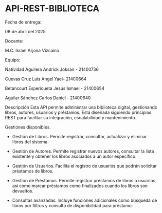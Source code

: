 # API-REST-BIBLIOTECA
Fecha de entrega:

08 de abril del 2025

Docente:

M.C. Israel Arjona Vizcaíno

Equipo:

Natividad Aguilera Andrick Joksan - 21400736

Cuevas Cruz Luis Angel Yael- 21400664

Betancourt Espericueta Jesús Ismael - 21400654

Aguilar Sánchez Carlos Daniel - 21400640

Descripción
Esta API permite administrar una biblioteca digital, gestionando libros, autores, usuarios y préstamos. Está diseñada siguiendo principios REST para facilitar su integración, escalabilidad y mantenimiento.

Gestiones disponibles.

- Gestión de Libros.
  Permite registrar, consultar, actualizar y eliminar libros del sistema.

- Gestión de Autores.
  Permite registrar nuevos autores, consultar la lista existente y obtener los libros asociados a un autor específico.

- Gestión de Usuarios.
  Facilita el registro de usuarios que podrán solicitar préstamos de libros.

- Gestión de Préstamos.
  Permite registrar préstamos de libros a usuarios, así como marcar préstamos como finalizados cuando los libros son devueltos.

- Consultas avanzadas.
  Incluye funciones adicionales como búsqueda de libros por filtros y consulta de disponibilidad para préstamo.
